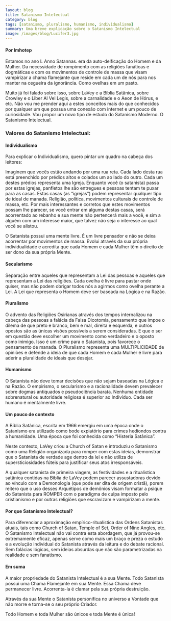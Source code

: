 ```yaml
---
layout: blog
title: Satanismo Intelectual
category: blog
tags: [satanismo, pluralismo, humanismo, individualismo]  
summary: Uma breve explicação sobre o Satanismo Intelectual
image: /images/blog/Lucifer3.jpg
---
```

#### Por Imhotep

Estamos no ano L Anno Satannas. era da auto-deificação do Homem e da Mulher. Da necessidade de rompimento com as religiões fanáticas e dogmáticas e com os movimentos de controle de massa que visam vampirizar a chama flamejante que reside em cada um de nós para nos manter na cegueira da ignorância. Como ovelhas em um pasto.

Muito já foi falado sobre isso, sobre LaVey e a Biblia Satânica, sobre Crowley e o Liber Al Vel Legis, sobre a carnalidade e o Aeon de Hórus, e etc. Não vou me prender aqui a estes conceitos mais do que conhecidos por qualquer um que possua uma conexão com internet e um pouco de curiosidade. Vou propor um novo tipo de estudo do Satanismo Moderno. O Satanismo Intelectual.

### Valores do Satanismo Intelectual:

#### Individualismo

Para explicar o Individualismo, quero pintar um quadro na cabeça dos leitores:

Imaginem que vocês estão andando por uma rua reta. Cada lado desta rua está preenchido por prédios altos e colados um ao lado do outro. Cada um destes prédios representa uma Igreja. Enquanto você (o satanista) passa por estas igrejas, panfletos lhe são entregues e pessoas tentam te puxar para as casas. Estas casas (as “igrejas”) podem representar qualquer tipo de ideal de manada. Religião, política, movimentos culturais de controle de massa, etc. Por mais interessantes e corretos que estes movimentos possam lhe parecer, se você entrar em alguma destas casas, será acorrentado ao rebanho e sua mente não pertencerá mais a você, e sim a alguém com um interesse maior, que talvez não seja o interesse ao qual você se alistou.

O Satanista possui uma mente livre. É um livre pensador e não se deixa acorrentar por movimentos de massa. Evolui através da sua própria individualidade e acredita que cada Homem e cada Mulher têm o direito de ser dono da sua própria Mente.

#### Secularismo

Separação entre aqueles que representam a Lei das pessoas e aqueles que representam a Lei das religiões.
Cada ovelha é livre para pastar onde quiser, mas não podem obrigar todos nós a agirmos como ovelha perante a Lei. A Lei que representa o Homem deve ser baseada na Lógica e na Razão.

#### Pluralismo

O advento das Religiões Osirianas através dos tempos internalizou na cabeça das pessoas a falácia da Falsa Dicotomia, pensamento que impoe o dilema de que preto e branco, bem e mal, direita e esquerda, e outros opostos são as únicas visões possíveis a serem consideradas. E que o ser em questão deve escolher um movimento como verdadeiro e o oposto como inimigo. Isso é um crime para o Satanista, pois favorece o pensamento de manada. O Pluralismo representa uma MULTIPLICIDADE de opiniões e defende a ideia de que cada Homem e cada Mulher é livre para aderir a pluralidade de ideais que desejar.

#### Humanismo

O Satanista não deve tomar decisões que não sejam baseadas na Lógica e na Razão. O empirismo, o secularismo e a racionalidade devem prevalecer sobre dogmas antiquados e pseudociência barata. Nenhuma entidade sobrenatural ou autoridade religiosa é superior ao Indivíduo. Cada ser humano é  mentalmente livre.

#### Um pouco de contexto

A Bíblia Satânica, escrita em 1966 emergiu em uma época onde o Satanismo era utilizado como bode expiatório para crimes hediondos contra a humanidade. Uma época que foi conhecida como “Histeria Satânica”.

Neste contexto, LaVey criou a Church of Satan e introduziu o Satanismo como uma Religião organizada para romper com estas ideias, demonstrar que o Satanista de verdade age dentro da lei e não utiliza de supersticiosidades fúteis para justificar seus atos irresponsáveis.

A qualquer satanista de primeira viagem, as festividades e a ritualística satânica contidas na Bíblia de LaVey podem parecer assustadoras devido ao vínculo com a Demonologia (que pode ser dita de origem cristã), porem reitero que o uso desses Arquétipos de demônios visam formatar a psique do Satanista para ROMPER com o paradigma de culpa imposto pelo cristianismo e por outras religiões que escravizam e vampirizam a mente.

#### Por que Satanismo Intelectual?

Para diferenciar a aproximação empírico-ritualística das Ordens Satanistas atuais, tais como Church of Satan, Temple of Set, Order of Nine Angles, etc. O Satanismo Intelectual não vai contra esta abordagem, que já provou-se extremamente eficaz, apenas serve como mais um braço e preza o estudo e a evolução individual do Satanista através da leitura e do debate racional. Sem falácias lógicas, sem ideias absurdas que não são parametrizadas na realidade e sem fanatismo.

#### Em suma

A maior propriedade do Satanista Intelectual é a sua Mente. Todo Satanista possui uma Chama Flamejante em sua Mente. Essa Chama deve permanecer livre. Acorrenta-la é clamar pela sua própria destruição.

Através da sua Mente o Satanista personifica no universo a Vontade que não morre
e torna-se o seu próprio Criador.

Todo Homem e toda Mulher são únicos e toda Mente é única!
